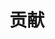 <script setup>
import { VPTeamMembers } from 'vitepress/theme'

const members = [
  {
    avatar: 'https://s1.ax1x.com/2022/11/04/xOC0sg.jpg',
    name: '闪电狮',
    title: '腕上系列开发者',
  },
  {
    avatar: 'https://s1.ax1x.com/2022/11/04/xOP1pV.jpg',
    name: 'Zero',
    title: '心电社区开发者',
    links: [
      { icon: 'github', link: 'https://github.com/groupguanfang' },
    ]
  },
]
</script>

# 贡献

<VPTeamMembers size="small" :members="members" />
